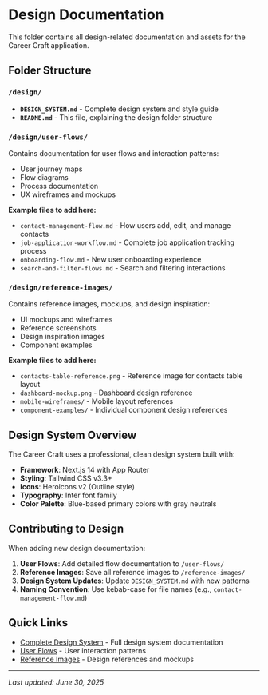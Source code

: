 # Design Documentation

This folder contains all design-related documentation and assets for the Career Craft application.

## Folder Structure

### `/design/`
- **`DESIGN_SYSTEM.md`** - Complete design system and style guide
- **`README.md`** - This file, explaining the design folder structure

### `/design/user-flows/`
Contains documentation for user flows and interaction patterns:
- User journey maps
- Flow diagrams
- Process documentation
- UX wireframes and mockups

**Example files to add here:**
- `contact-management-flow.md` - How users add, edit, and manage contacts
- `job-application-workflow.md` - Complete job application tracking process
- `onboarding-flow.md` - New user onboarding experience
- `search-and-filter-flows.md` - Search and filtering interactions

### `/design/reference-images/`
Contains reference images, mockups, and design inspiration:
- UI mockups and wireframes
- Reference screenshots
- Design inspiration images
- Component examples

**Example files to add here:**
- `contacts-table-reference.png` - Reference image for contacts table layout
- `dashboard-mockup.png` - Dashboard design reference
- `mobile-wireframes/` - Mobile layout references
- `component-examples/` - Individual component design references

## Design System Overview

The Career Craft uses a professional, clean design system built with:
- **Framework**: Next.js 14 with App Router
- **Styling**: Tailwind CSS v3.3+
- **Icons**: Heroicons v2 (Outline style)
- **Typography**: Inter font family
- **Color Palette**: Blue-based primary colors with gray neutrals

## Contributing to Design

When adding new design documentation:

1. **User Flows**: Add detailed flow documentation to `/user-flows/`
2. **Reference Images**: Save all reference images to `/reference-images/`
3. **Design System Updates**: Update `DESIGN_SYSTEM.md` with new patterns
4. **Naming Convention**: Use kebab-case for file names (e.g., `contact-management-flow.md`)

## Quick Links

- [Complete Design System](./DESIGN_SYSTEM.md) - Full design system documentation
- [User Flows](./user-flows/) - User interaction patterns
- [Reference Images](./reference-images/) - Design references and mockups

---

*Last updated: June 30, 2025*
